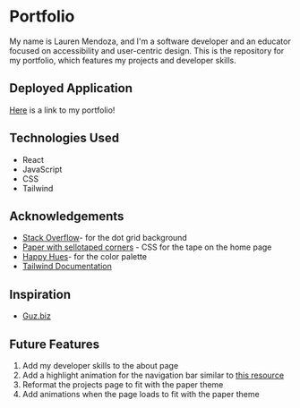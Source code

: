 # Portfolio

My name is Lauren Mendoza, and I'm a software developer and an educator focused on accessibility and user-centric design. This is the repository for my portfolio, which features my projects and developer skills. 

## Deployed Application

[Here](https://bright-choux-2c55a3.netlify.app/) is a link to my portfolio!

## Technologies Used 

- React
- JavaScript
- CSS
- Tailwind

## Acknowledgements

- [Stack Overflow](https://stackoverflow.com/questions/3540194/how-to-make-a-grid-like-graph-paper-grid-with-just-css)- for the dot grid background
- [Paper with sellotaped corners](https://codepen.io/aitchiss/pen/QWKmPqx) - CSS for the tape on the home page
- [Happy Hues](https://www.happyhues.co/palettes/5)- for the color palette
- [Tailwind Documentation](https://tailwindcss.com/docs/installation)

## Inspiration

- [Guz.biz](https://gus.biz/)

## Future Features

1. Add my developer skills to the about page
2. Add a highlight animation for the navigation bar similar to [this resource](https://codepen.io/alvarotrigo/pen/jOYNKKY)
3. Reformat the projects page to fit with the paper theme
4. Add animations when the page loads to fit with the paper theme
